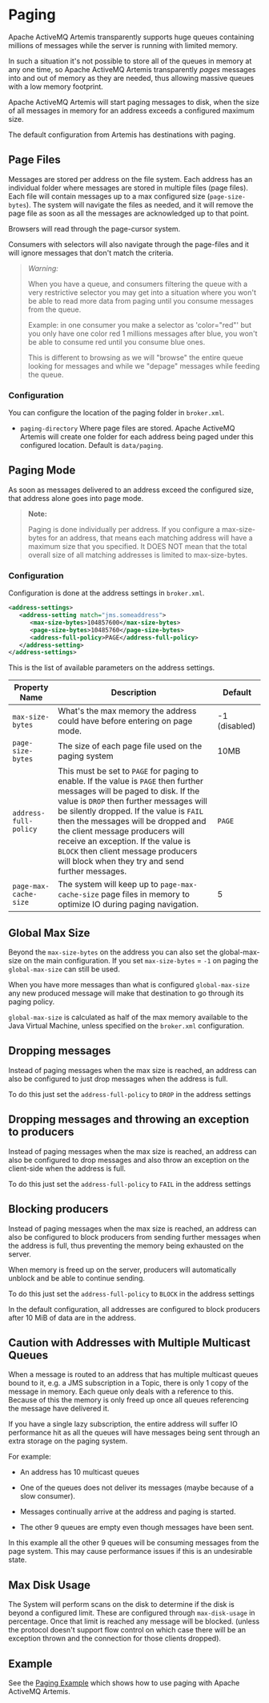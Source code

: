 # Paging

Apache ActiveMQ Artemis transparently supports huge queues containing millions
of messages while the server is running with limited memory.

In such a situation it's not possible to store all of the queues in memory at
any one time, so Apache ActiveMQ Artemis transparently *pages* messages into
and out of memory as they are needed, thus allowing massive queues with a low
memory footprint.

Apache ActiveMQ Artemis will start paging messages to disk, when the size of
all messages in memory for an address exceeds a configured maximum size.

The default configuration from Artemis has destinations with paging.

## Page Files

Messages are stored per address on the file system. Each address has an
individual folder where messages are stored in multiple files (page files).
Each file will contain messages up to a max configured size
(`page-size-bytes`). The system will navigate the files as needed, and it
will remove the page file as soon as all the messages are acknowledged up to
that point.

Browsers will read through the page-cursor system.

Consumers with selectors will also navigate through the page-files and it will
ignore messages that don't match the criteria.

> *Warning:*
>
> When you have a queue, and consumers filtering the queue with a very
> restrictive selector you may get into a situation where you won't be able to
> read more data from paging until you consume messages from the queue.
>
> Example: in one consumer you make a selector as 'color="red"' but you only
> have one color red 1 millions messages after blue, you won't be able to
> consume red until you consume blue ones.
>
> This is different to browsing as we will "browse" the entire queue looking
> for messages and while we "depage" messages while feeding the queue.



### Configuration

You can configure the location of the paging folder in `broker.xml`.

- `paging-directory` Where page files are stored. Apache ActiveMQ Artemis will
  create one folder for each address being paged under this configured
  location. Default is `data/paging`.

## Paging Mode

As soon as messages delivered to an address exceed the configured size,
that address alone goes into page mode.

> **Note:**
>
> Paging is done individually per address. If you configure a max-size-bytes
> for an address, that means each matching address will have a maximum size
> that you specified. It DOES NOT mean that the total overall size of all
> matching addresses is limited to max-size-bytes.

### Configuration

Configuration is done at the address settings in `broker.xml`.

```xml
<address-settings>
   <address-setting match="jms.someaddress">
      <max-size-bytes>104857600</max-size-bytes>
      <page-size-bytes>10485760</page-size-bytes>
      <address-full-policy>PAGE</address-full-policy>
   </address-setting>
</address-settings>
```

This is the list of available parameters on the address settings.

Property Name|Description|Default
---|---|---
`max-size-bytes`|What's the max memory the address could have before entering on page mode.|-1 (disabled)
`page-size-bytes`|The size of each page file used on the paging system|10MB
`address-full-policy`|This must be set to `PAGE` for paging to enable. If the value is `PAGE` then further messages will be paged to disk. If the value is `DROP` then further messages will be silently dropped. If the value is `FAIL` then the messages will be dropped and the client message producers will receive an exception. If the value is `BLOCK` then client message producers will block when they try and send further messages.|`PAGE`
`page-max-cache-size`|The system will keep up to `page-max-cache-size` page files in memory to optimize IO during paging navigation.|5

## Global Max Size

Beyond the `max-size-bytes` on the address you can also set the global-max-size
on the main configuration. If you set `max-size-bytes` = `-1` on paging the
`global-max-size` can still be used.

When you have more messages than what is configured `global-max-size` any new
produced message will make that destination to go through its paging policy. 

`global-max-size` is calculated as half of the max memory available to the Java
Virtual Machine, unless specified on the `broker.xml` configuration.

## Dropping messages

Instead of paging messages when the max size is reached, an address can also be
configured to just drop messages when the address is full.

To do this just set the `address-full-policy` to `DROP` in the address settings

## Dropping messages and throwing an exception to producers

Instead of paging messages when the max size is reached, an address can also be
configured to drop messages and also throw an exception on the client-side when
the address is full.

To do this just set the `address-full-policy` to `FAIL` in the address settings

## Blocking producers

Instead of paging messages when the max size is reached, an address can also be
configured to block producers from sending further messages when the address is
full, thus preventing the memory being exhausted on the server.

When memory is freed up on the server, producers will automatically unblock and
be able to continue sending.

To do this just set the `address-full-policy` to `BLOCK` in the address
settings

In the default configuration, all addresses are configured to block producers
after 10 MiB of data are in the address.

## Caution with Addresses with Multiple Multicast Queues

When a message is routed to an address that has multiple multicast queues bound
to it, e.g. a JMS subscription in a Topic, there is only 1 copy of the message
in memory. Each queue only deals with a reference to this.  Because of this the
memory is only freed up once all queues referencing the message have delivered
it.

If you have a single lazy subscription, the entire address will suffer IO
performance hit as all the queues will have messages being sent through an
extra storage on the paging system.

For example:

- An address has 10 multicast queues

- One of the queues does not deliver its messages (maybe because of a
  slow consumer).

- Messages continually arrive at the address and paging is started.

- The other 9 queues are empty even though messages have been sent.

In this example all the other 9 queues will be consuming messages from the page
system. This may cause performance issues if this is an undesirable state.

## Max Disk Usage

The System will perform scans on the disk to determine if the disk is beyond a
configured limit.  These are configured through `max-disk-usage` in percentage.
Once that limit is reached any message will be blocked. (unless the protocol
doesn't support flow control on which case there will be an exception thrown
and the connection for those clients dropped).

## Example

See the [Paging Example](examples.md#paging) which shows how to use paging with 
Apache ActiveMQ Artemis.

